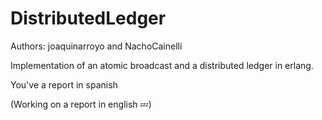 # DistributedLedger
Authors: joaquinarroyo and NachoCainelli

Implementation of an atomic broadcast and a distributed ledger in erlang.

You've a report in spanish

(Working on a report in english 💤)

